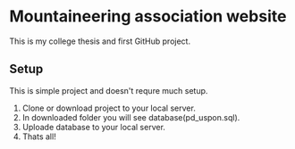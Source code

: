 # Mountaineering association website

This is my college thesis and first GitHub project.	
			
## Setup

This is simple project and doesn't requre much setup.

1. Clone or download project to your local server.
2. In downloaded folder you will see database(pd_uspon.sql). 
3. Uploade database to your local server.
4. Thats all!